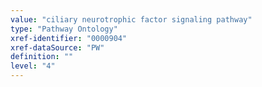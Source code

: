```yaml
---
value: "ciliary neurotrophic factor signaling pathway"
type: "Pathway Ontology"
xref-identifier: "0000904"
xref-dataSource: "PW"
definition: ""
level: "4"
---
```

